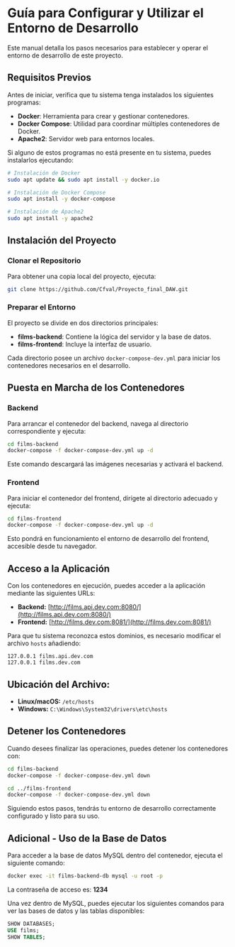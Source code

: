 # Guía para Configurar y Utilizar el Entorno de Desarrollo

Este manual detalla los pasos necesarios para establecer y operar el entorno de desarrollo de este proyecto.

## Requisitos Previos

Antes de iniciar, verifica que tu sistema tenga instalados los siguientes programas:

- **Docker**: Herramienta para crear y gestionar contenedores.
- **Docker Compose**: Utilidad para coordinar múltiples contenedores de Docker.
- **Apache2**: Servidor web para entornos locales.

Si alguno de estos programas no está presente en tu sistema, puedes instalarlos ejecutando:

```bash
# Instalación de Docker
sudo apt update && sudo apt install -y docker.io

# Instalación de Docker Compose
sudo apt install -y docker-compose

# Instalación de Apache2
sudo apt install -y apache2
```

## Instalación del Proyecto

### Clonar el Repositorio

Para obtener una copia local del proyecto, ejecuta:

```bash
git clone https://github.com/Cfval/Proyecto_final_DAW.git
```

### Preparar el Entorno

El proyecto se divide en dos directorios principales:

- **films-backend**: Contiene la lógica del servidor y la base de datos.
- **films-frontend**: Incluye la interfaz de usuario.

Cada directorio posee un archivo `docker-compose-dev.yml` para iniciar los contenedores necesarios en el desarrollo.

## Puesta en Marcha de los Contenedores

### Backend

Para arrancar el contenedor del backend, navega al directorio correspondiente y ejecuta:

```bash
cd films-backend
docker-compose -f docker-compose-dev.yml up -d
```

Este comando descargará las imágenes necesarias y activará el backend.

### Frontend

Para iniciar el contenedor del frontend, dirígete al directorio adecuado y ejecuta:

```bash
cd films-frontend
docker-compose -f docker-compose-dev.yml up -d
```

Esto pondrá en funcionamiento el entorno de desarrollo del frontend, accesible desde tu navegador.

## Acceso a la Aplicación

Con los contenedores en ejecución, puedes acceder a la aplicación mediante las siguientes URLs:

- **Backend:** [http://films.api.dev.com:8080/](http://films.api.dev.com:8080/)
- **Frontend:** [http://films.dev.com:8081/](http://films.dev.com:8081/)

Para que tu sistema reconozca estos dominios, es necesario modificar el archivo `hosts` añadiendo:

```plaintext
127.0.0.1 films.api.dev.com
127.0.0.1 films.dev.com
```

## Ubicación del Archivo:

- **Linux/macOS:** `/etc/hosts`
- **Windows:** `C:\Windows\System32\drivers\etc\hosts`

## Detener los Contenedores

Cuando desees finalizar las operaciones, puedes detener los contenedores con:

```bash
cd films-backend
docker-compose -f docker-compose-dev.yml down

cd ../films-frontend
docker-compose -f docker-compose-dev.yml down
```

Siguiendo estos pasos, tendrás tu entorno de desarrollo correctamente configurado y listo para su uso.


## Adicional - Uso de la Base de Datos

Para acceder a la base de datos MySQL dentro del contenedor, ejecuta el siguiente comando:

```bash
docker exec -it films-backend-db mysql -u root -p
```

La contraseña de acceso es: **1234**

Una vez dentro de MySQL, puedes ejecutar los siguientes comandos para ver las bases de datos y las tablas disponibles:

```sql
SHOW DATABASES;
USE films;
SHOW TABLES;
```




